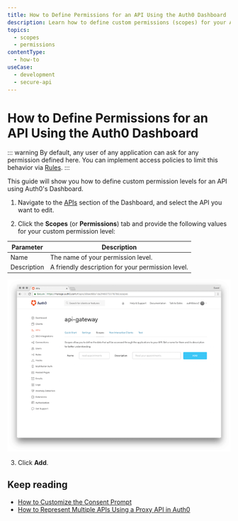 ```yaml
---
title: How to Define Permissions for an API Using the Auth0 Dashboard
description: Learn how to define custom permissions (scopes) for your API using the Auth0 Dashboard.
topics:
  - scopes
  - permissions
contentType:
  - how-to
useCase:
  - development
  - secure-api
---
```

# How to Define Permissions for an API Using the Auth0 Dashboard

::: warning
By default, any user of any application can ask for any permission defined here. You can implement access policies to limit this behavior via [Rules](/rules).
:::

This guide will show you how to define custom permission levels for an API using Auth0's Dashboard.


1. Navigate to the [APIs](${manage_url}/#/apis) section of the Dashboard, and select the API you want to edit.

2. Click the **Scopes** (or **Permissions**) tab and provide the following values for your custom permission level:

| Parameter   | Description |
| ----------- | ----------- |
| Name        | The name of your permission level. |
| Description | A friendly description for your permission level. |

![API Permissions](/media/articles/scopes/api-scopes.png)

3. Click **Add**.


## Keep reading

- [How to Customize the Consent Prompt](/scopes/current/guides/customize-consent-prompt)
- [How to Represent Multiple APIs Using a Proxy API in Auth0](/api-auth/tutorials/represent-multiple-apis)
